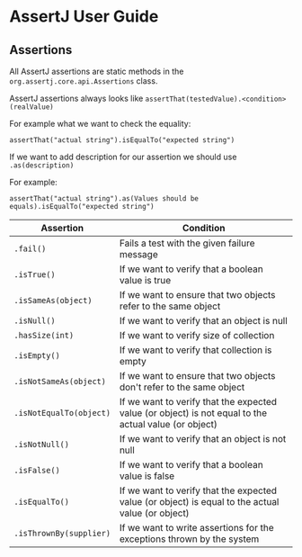 # AssertJ User Guide

## Assertions

All AssertJ assertions are static methods in the `org.assertj.core.api.Assertions` class.

AssertJ assertions always looks like 
`assertThat(testedValue).<condition>(realValue)`

For example what we want to check the equality:

`assertThat("actual string").isEqualTo("expected string")`

If we want to add description for our assertion we should use `.as(description)`

For example:

`assertThat("actual string").as(Values should be equals).isEqualTo("expected string")`

| Assertion     | Condition     | 
 | ------------- | ------------- |
 | `.fail()` | Fails a test with the given failure message |
 | `.isTrue()` | If we want to verify that a boolean value is true |
 | `.isSameAs(object)` | If we want to ensure that two objects refer to the same object |
 | `.isNull()` | If we want to verify that an object is null |
 | `.hasSize(int)` | If we want to verify size of collection |
 | `.isEmpty()` | If we want to verify that collection is empty |
 | `.isNotSameAs(object)` | If we want to ensure that two objects don't refer to the same object |
 | `.isNotEqualTo(object)` | If we want to verify that the expected value (or object) is not equal to the actual value (or object) |
 | `.isNotNull()` | If we want to verify that an object is not null |
 | `.isFalse()`| If we want to verify that a boolean value is false |
 | `.isEqualTo()` | If we want to verify that the expected value (or object) is equal to the actual value (or object) |
 | `.isThrownBy(supplier)` | If we want to write assertions for the exceptions thrown by the system |
